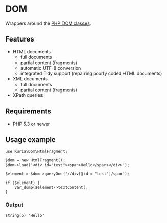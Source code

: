 DOM
===

Wrappers around the [PHP DOM classes](http://php.net/manual/en/book.dom.php).


## Features

- HTML documents
    - full documents
    - partial content (fragments)
    - automatic UTF-8 conversion
    - integrated Tidy support (repairing poorly coded HTML documents)
- XML documents
    - full documents
    - partial content (fragments)
- XPath queries


## Requirements

- PHP 5.3 or newer


## Usage example

    use Kuria\Dom\HtmlFragment;

    $dom = new HtmlFragment();
    $dom->load('<div id="test"><span>Hello</span></div>');

    $element = $dom->queryOne('//div[@id = "test"]/span');

    if ($element) {
        var_dump($element->textContent);
    }


### Output

    string(5) "Hello"
